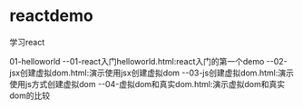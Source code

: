 # reactdemo
学习react

01-helloworld
--01-react入门helloworld.html:react入门的第一个demo
--02-jsx创建虚拟dom.html:演示使用jsx创建虚拟dom
--03-js创建虚拟dom.html:演示使用js方式创建虚拟dom
--04-虚拟dom和真实dom.html:演示虚拟dom和真实dom的比较
